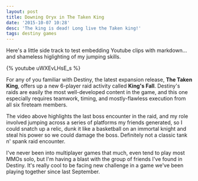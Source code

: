 ```yaml
---
layout: post
title: Downing Oryx in The Taken King
date: '2015-10-07 10:28'
desc: 'The king is dead! Long live the Taken king!'
tags: destiny games
---
```


Here's a little side track to test embedding Youtube clips with markdown... and shameless higlighting of my jumping skills.

{% youtube uWXEvLHsE_s %}

For any of you familiar with Destiny, the latest expansion release, **The Taken King**, offers up a new 6-player raid activity called **King's Fall**. Destiny's raids are easily the most well-developed content in the game, and this one especially requires teamwork, timing, and mostly-flawless execution from all six fireteam members.

The video above highlights the last boss encounter in the raid, and my role involved jumping across a series of platforms my friends generated, so I could snatch up a relic, dunk it like a basketball on an immortal knight and steal his power so we could damage the boss. Definitely not a classic tank n' spank raid encounter.

I've never been into multiplayer games that much, even tend to play most MMOs solo, but I'm having a blast with the group of friends I've found in Destiny. It's really cool to be facing new challenge in a game we've been playing together since last September.
